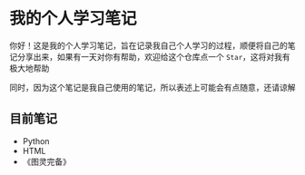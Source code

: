 # 我的个人学习笔记
你好！这是我的个人学习笔记，旨在记录我自己个人学习的过程，顺便将自己的笔记分享出来，如果有一天对你有帮助，欢迎给这个仓库点一个 `Star`，这将对我有极大地帮助

同时，因为这个笔记是我自己使用的笔记，所以表述上可能会有点随意，还请谅解

## 目前笔记
- Python
- HTML
- 《图灵完备》